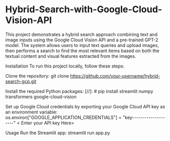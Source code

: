 # Hybrid-Search-with-Google-Cloud-Vision-API
This project demonstrates a hybrid search approach combining text and image inputs using the Google Cloud Vision API and a pre-trained GPT-2 model. The system allows users to input text queries and upload images, then performs a search to find the most relevant items based on both the textual content and visual features extracted from the images.

Installation
To run this project locally, follow these steps:

Clone the repository:
git clone https://github.com/your-username/hybrid-search-gcp.git

Install the required Python packages:
[//]: # pip install streamlit numpy transformers google-cloud-vision


Set up Google Cloud credentials by exporting your Google Cloud API key as an environment variable:
os.environ["GOOGLE_APPLICATION_CREDENTIALS"] = "key--------------------"   < Enter your API key Here>

Usage
Run the Streamlit app:
streamlit run app.py
